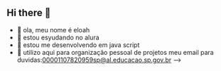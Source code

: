 ## Hi there 👋

- 🔭 ola, meu nome é eloah
- 🌱 estou esyudando no alura
- 👯 estou me desenvolvendo em java script
- 🤔 utilizo aqui para organização pessoal de projetos
meu email para duvidas:00001107820959sp@al.educacao.sp.gov.br
-->
